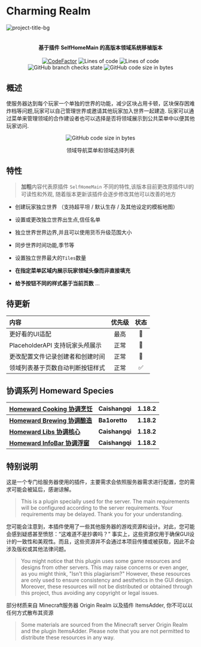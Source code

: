 # Charming Realm

![project-title-bg](https://github.com/user-attachments/assets/624149f2-23cc-4ce7-968c-5eda04c7c752)

<p align="center">
<img src = "https://i.imgur.com/EF6t6WA.png" alt="">
</p>

<h4 align="center">基于插件 SelfHomeMain 的高版本领域系统移植版本</h4>
<p align="center">
<a href="https://www.codefactor.io/repository/github/caishangqi/charming-realm-system"><img src="https://www.codefactor.io/repository/github/caishangqi/charming-realm-system/badge" alt="CodeFactor" /></a>
<img alt="Lines of code" src="https://img.shields.io/tokei/lines/github/Caishangqi/charming-realm-system">
<img alt="Lines of code" src="https://img.shields.io/badge/Spigot-1.16.5 to 1.20.1-green">
<img alt="GitHub branch checks state" src="https://img.shields.io/github/checks-status/Caishangqi/charming-realm-system/master?label=build">
<img alt="GitHub code size in bytes" src="https://img.shields.io/github/languages/code-size/Caishangqi/charming-realm-system">
</p>

## 概述

使服务器达到每个玩家一个单独的世界的功能，减少区块占用卡顿，区块保存困难炸档等问题,玩家可以自己管理世界或邀请其他玩家加入世界一起建造. 玩家可以通过菜单来管理领域的合作建设者也可以选择是否将领域展示到公共菜单中以便其他玩家访问.




<p align="center">
<img alt="GitHub code size in bytes" src="https://github.com/user-attachments/assets/60d24316-0728-4d62-aec3-5552a66607f3">
</p>
<p align="center">
领域导航菜单和领域选择列表
</p>

## 特性

> **加粗**内容代表原插件 `SelfHomeMain` 不同的特性,该版本目前更改原插件UI的可读性和外观, 随着版本更新该插件会逐步修改其他可以改善的地方
- 创建玩家独立世界 （支持超平坦 / 默认生存 / 及其他设定的模板地图）
- 设置或更改独立世界出生点,信任名单
- 独立世界世界边界,并且可以使用货币升级范围大小
- 同步世界时间功能,季节等
- 设置独立世界最大的`Tiles`数量

- **在指定菜单区域内展示玩家领域头像而非直接填充**
- **给予按钮不同的样式基于当前页数**
  ...



## 待更新

| 内容                      | 优先级 | 状态 |
|:------------------------|:---:|:--:|
| 更好看的UI适配                | 最高  | 📝 |
| PlaceholderAPI 支持玩家头颅展示 | 正常  | 📝 |
| 更改配置文件记录创建者和创建时间        | 正常  | 📌 |
| 领域列表基于页数自动判断按钮样式        | 正常  | ✅  |

## 协调系列 Homeward Species

| [Homeward Cooking 协调烹饪](https://github.com/Caishangqi/homeward-plugin-cooking) | Caishangqi | 1.18.2 |
|-----------------------|------------|--------|
| **[Homeward Brewing 协调酿造](https://github.com/Ba1oretto/Brewing)** |  **Ba1oretto**          | **1.18.2** |
| **[Homeward Libs 协调核心](https://github.com/Caishangqi/homeward-plugin-lib)**    | **Caishangqi** | **1.18.2** |
| **[Homeward InfoBar 协调浮窗](https://github.com/Caishangqi/homeward-plugin-infobar)** | **Caishangqi** | **1.18.2** |

## 特别说明 
这是一个专门给服务器使用的插件，主要需求会依照服务器需求进行配置，您的需求可能会被延后，感谢谅解。

> This is a plugin specially used for the server. The main requirements will be configured according to the server requirements. Your requirements may be delayed. Thank you for your understanding.

您可能会注意到，本插件使用了一些其他服务器的游戏资源和设计。对此，您可能会感到疑惑甚至愤怒：“这难道不是抄袭吗？” 事实上，这些资源仅用于确保GUI设计的一致性和美观性。而且，这些资源并不会通过本项目传播或被获取，因此不会涉及版权或其他法律问题。

> You might notice that this plugin uses some game resources and designs from other servers. This may raise concerns or even anger, as you might think, "Isn't this plagiarism?" However, these resources are only used to ensure consistency and aesthetics in the GUI design. Moreover, these resources will not be distributed or obtained through this project, thus avoiding any copyright or legal issues.

部分材质来自 Minecraft服务器 Origin Realm 以及插件 ItemsAdder, 你不可以以任何方式散布其资源

>Some materials are sourced from the Minecraft server Origin Realm and the plugin ItemsAdder. Please note that you are not permitted to distribute these resources in any way.